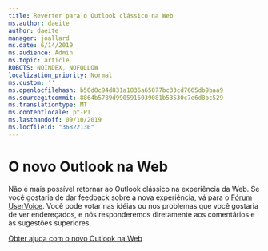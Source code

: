 ```yaml
---
title: Reverter para o Outlook clássico na Web
ms.author: daeite
author: daeite
manager: joallard
ms.date: 6/14/2019
ms.audience: Admin
ms.topic: article
ROBOTS: NOINDEX, NOFOLLOW
localization_priority: Normal
ms.custom: ''
ms.openlocfilehash: b50d8c94d831a1836a65077bc33cd7665db9baa9
ms.sourcegitcommit: 8864b5789d9905916039081b53530c7e6d8bc529
ms.translationtype: MT
ms.contentlocale: pt-PT
ms.lasthandoff: 09/10/2019
ms.locfileid: "36822130"
---
```

# <a name="the-new-outlook-on-the-web"></a>O novo Outlook na Web

Não é mais possível retornar ao Outlook clássico na experiência da Web. Se você gostaria de dar feedback sobre a nova experiência, vá para o [Fórum UserVoice](https://go.microsoft.com/fwlink/?linkid=2103182). Você pode votar nas idéias ou nos problemas que você gostaria de ver endereçados, e nós responderemos diretamente aos comentários e às sugestões superiores.

[Obter ajuda com o novo Outlook na Web](https://support.office.com/article/017014cd-2ad0-41ab-8473-6bd8c349d4f8)